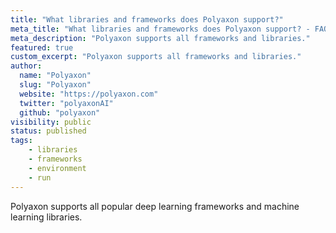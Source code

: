 ```yaml
---
title: "What libraries and frameworks does Polyaxon support?"
meta_title: "What libraries and frameworks does Polyaxon support? - FAQ"
meta_description: "Polyaxon supports all frameworks and libraries."
featured: true
custom_excerpt: "Polyaxon supports all frameworks and libraries."
author:
  name: "Polyaxon"
  slug: "Polyaxon"
  website: "https://polyaxon.com"
  twitter: "polyaxonAI"
  github: "polyaxon"
visibility: public
status: published
tags:
    - libraries
    - frameworks
    - environment
    - run
---
```


Polyaxon supports all popular deep learning frameworks and machine learning libraries.
